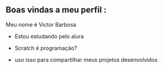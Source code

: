 ##   Boas vindas a meu perfil :

Meu nome é Victor Barbosa

- Estou estudando pelo alura

- Scratch é programação?

- uso isso para compartilhar meus projetos desenvolvidos
  
